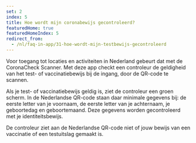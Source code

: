 ```yaml
---
set: 2
index: 5
title: Hoe wordt mijn coronabewijs gecontroleerd?
featuredHome: true
featuredHomeIndex: 5
redirect_from: 
  - /nl/faq-in-app/31-hoe-wordt-mijn-testbewijs-gecontroleerd
---
```

Voor toegang tot locaties en activiteiten in Nederland gebeurt dat met de CoronaCheck Scanner. Met deze app checkt een controleur de geldigheid van het test- of vaccinatiebewijs bij de ingang, door de QR-code te scannen. 

Als je test- of vaccinatiebewijs geldig is, ziet de controleur een groen scherm. In de Nederlandse QR-code staan daar minimale gegevens bij: de eerste letter van je voornaam, de eerste letter van je achternaam, je geboortedag en geboortemaand. Deze gegevens worden gecontroleerd met je identiteitsbewijs. 

De controleur ziet aan de Nederlandse QR-code niet of jouw bewijs van een vaccinatie of een testuitslag gemaakt is.
